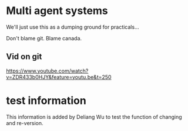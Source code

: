 # Multi agent systems

We'll just use this as a dumping ground for practicals...


Don't blame git. Blame canada.

## Vid on git
https://www.youtube.com/watch?v=ZDR433b0HJY&feature=youtu.be&t=250

# test information
This information is added by Deliang Wu to test the function of changing and re-version.

